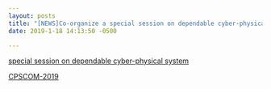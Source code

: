 ```yaml
---
layout: posts
title: "[NEWS]Co-organize a special session on dependable cyber-physical system in IEEE International Conference on Cyber Physical and Social Computing (CPSCOM-2019). Please consider submit!"
date: 2019-1-18 14:13:50 -0500

---
```


[special session on dependable cyber-physical system](http://cse.stfx.ca/~cybermatics/2019/cpscom/CPSComDCPS.php)

[CPSCOM-2019](http://cse.stfx.ca/~cybermatics/2019/cpscom/index.php)


